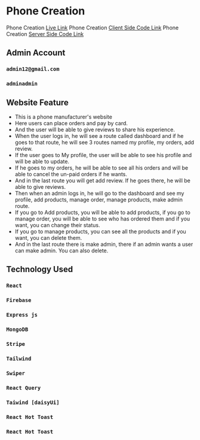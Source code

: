 # Phone Creation

Phone Creation [Live Link](https://assignment-12-50cc2.web.app/)
Phone Creation [Client Side Code Link](https://github.com/programming-hero-web-course1/manufacturer-website-client-side-shakilahmed09)
Phone Creation [Server Side Code Link](https://github.com/programming-hero-web-course1/manufacturer-website-server-side-shakilahmed09)


## Admin Account
### `admin12@gmail.com`
### `adminadmin`


## Website Feature

* This is a phone manufacturer's website
* Here users can place orders and pay by card.
* And the user will be able to give reviews to share his experience.
* When the user logs in, he will see a route called dashboard and if he goes to that route, he will see 3 routes named my profile, my orders, add review.
* If the user goes to My profile, the user will be able to see his profile and will be able to update.
* If he goes to my orders, he will be able to see all his orders and will be able to cancel the un-paid orders if he wants.
* And in the last route you will get add review.  If he goes there, he will be able to give reviews.
* Then when an admin logs in, he will go to the dashboard and see my profile, add products, manage order, manage products, make admin route.
* If you go to Add products, you will be able to add products, if you go to manage order, you will be able to see who has ordered them and if you want, you can change their status.
* If you go to manage products, you can see all the products and if you want, you can delete them.
* And in the last route there is make admin, there if an admin wants a user can make admin.  You can also delete.

## Technology Used

### `React`
### `Firebase`
### `Express js`
### `MongoDB`
### `Stripe`
### `Tailwind`
### `Swiper`
### `React Query`
### `Taiwind [daisyUi]`
### `React Hot Toast`
### `React Hot Toast`